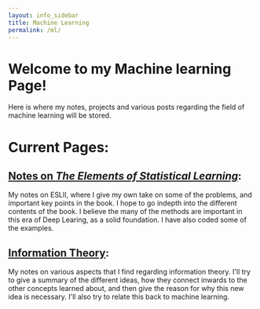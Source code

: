 ```yaml
---
layout: info_sidebar
title: Machine Learning
permalink: /ml/
---
```

# Welcome to my Machine learning Page!
Here is where my notes, projects and various posts regarding the field of machine learning will be stored.

# Current Pages:
## [Notes on *The Elements of Statistical Learning*](/ml/ESLII/):<br>
My notes on ESLII, where I give my own take on some of the problems, and important key points in the book. I hope to go indepth into the different contents of the book. I believe the many of the methods are important in this era of Deep Learing, as a solid foundation. I have also coded some of the examples.

## [Information Theory](/ml/information_theory/): <br>
My notes on various aspects that I find regarding information theory. I'll try to give a summary of the different ideas, how they connect inwards to the other concepts learned about, and then give the reason for why this new idea is necessary. I'll also try to relate this back to machine learning.